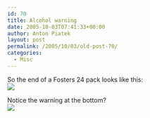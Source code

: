 ```yaml
---
id: 70
title: Alcohol warning
date: 2005-10-03T07:41:33+00:00
author: Anton Piatek
layout: post
permalink: /2005/10/03/old-post-70/
categories:
  - Misc
---
```

So the end of a Fosters 24 pack looks like this:  
![](system/files?file=IMG_2581.jpg) 

Notice the warning at the bottom?  
![](system/files?file=notice.jpg)